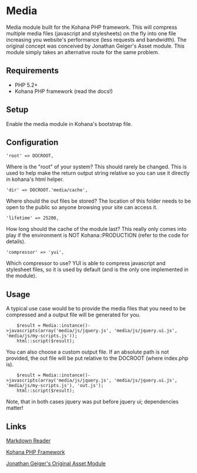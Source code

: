Media
====================

Media module built for the Kohana PHP framework.  This will compress multiple media files (javascript and stylesheets) on the fly into one file increasing you website's performance (less requests and bandwidth).  The original concept was conceived by Jonathan Geiger's Asset module.  This module simply takes an alternative route for the same problem.


Requirements
---------------------

- PHP 5.2+
- Kohana PHP framework (read the docs!)


Setup
---------------------

Enable the media module in Kohana's bootstrap file.


Configuration
---------------------

	'root' => DOCROOT,

Where is the "root" of your system?  This should rarely be changed.  This is used to help make the return output string relative so you can use it directly in kohana's html helper.

	'dir' => DOCROOT.'media/cache',

Where should the out files be stored?  The location of this folder needs to be open to the public so anyone browsing your site can access it.

	'lifetime' => 25200,

How long should the cache of the module last?  This really only comes into play if the environment is NOT Kohana::PRODUCTION (refer to the code for details).

	'compressor' => 'yui',

Which compressor to use?  YUI is able to compress javascript and stylesheet files, so it is used by default (and is the only one implemented in the module).


Usage
---------------------

A typical use case would be to provide the media files that you need to be compressed and a output file will be generated for you.

		$result = Media::instance()->javascripts(array('media/js/jquery.js', 'media/js/jquery.ui.js', 'media/js/my-scripts.js'));
		html::script($result);

You can also choose a custom output file.  If an absolute path is not provided, the out file will be put relative to the DOCROOT (where index.php is).

		$result = Media::instance()->javascripts(array('media/js/jquery.js', 'media/js/jquery.ui.js', 'media/js/my-scripts.js'), 'out.js');
		html::script($result);

Note, that in both cases jquery was put before jquery ui; dependencies matter!


Links
---------------------

[Markdown Reader](http://www.google.com/search?sourceid=chrome&ie=UTF-8&q=markdown+reader)

[Kohana PHP Framework](http://kohanaframework.org/)

[Jonathan Geiger's Original Asset Module](http://github.com/jonathangeiger/kohana-asset)
